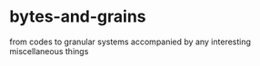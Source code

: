 # bytes-and-grains
from codes to granular systems accompanied by any interesting miscellaneous things
